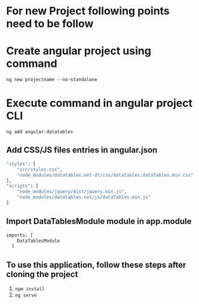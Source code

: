 # For new Project following points need to be follow

# Create angular project using command

`ng new projectname --no-standalone`

# Execute command in angular project CLI

`ng add angular-datatables`

## Add CSS/JS files entries in angular.json

```sh
"styles": [
    "src/styles.css",
    "node_modules/datatables.net-dt/css/dataTables.dataTables.min.css"
],
"scripts": [
    "node_modules/jquery/dist/jquery.min.js",
    "node_modules/datatables.net/js/dataTables.min.js"
]
```

## Import DataTablesModule module in app.module

```sh
imports: [
    DataTablesModule
  ]
```

## To use this application, follow these steps after cloning the project

1. `npm install`
2. `ng serve`